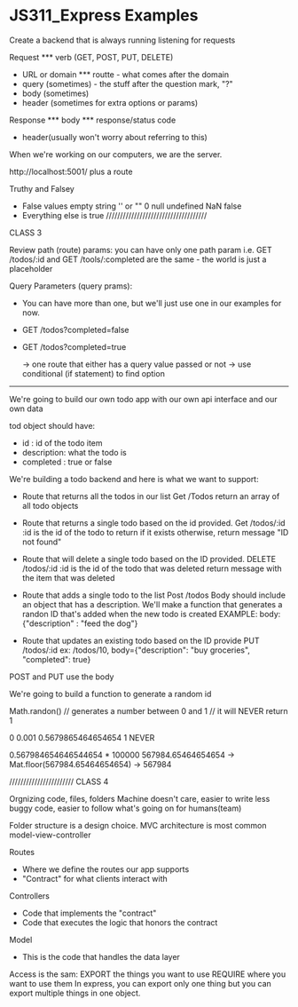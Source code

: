 # JS311_Express Examples

Create a backend that is always running
listening for requests

Request
*** verb (GET, POST, PUT, DELETE)
- URL or domain
*** routte - what comes after the domain
- query (sometimes) - the stuff after the question mark, "?"
- body (sometimes)
- header (sometimes for extra options or params)

Response
*** body
*** response/status code
- header(usually won't worry about referring to this)

When we're working on our computers, we are the server.

http://localhost:5001/ plus a route


Truthy and Falsey
- False values
   empty string '' or ""
   0
   null
   undefined
   NaN
   false
- Everything else is true
////////////////////////////////////

CLASS 3

Review
path (route) params:
you can have only one path param
i.e.
GET /todos/:id and
GET /tools/:completed
are the same - the world is just a placeholder

Query Parameters (query prams):
- You can have more than one, but we'll just use one in our examples for now.
- GET /todos?completed=false
- GET /todos?completed=true

  -> one route that either has a query value passed or not
  -> use conditional (if statement) to find option
****************

We're going to build our own todo app with our own api interface and our own data

tod object should have:
- id : id of the todo item
- description: what the todo is
- completed : true or false

We're building a todo backend and here is what we want to support:

- Route that returns all the todos in our list
  Get /Todos
  return an array of all todo objects

- Route that returns a single todo based on the id provided.
  Get /todos/:id
   :id is the id of the todo to return if it exists
   otherwise, return message "ID not found"

- Route that will delete a single todo based on the ID provided.
   DELETE /todos/:id
      :id is the id of the todo that was deleted
      return message with the item that was deleted

- Route that adds a single todo to the list
   Post /todos
      Body should include an object that has a description.
      We'll make a function that generates a randon ID that's added
         when the new todo is created
      EXAMPLE:  body:
                  {"description" : "feed the dog"}

- Route that updates an existing todo based on the ID provide
   PUT /todos/:id
   ex: /todos/10, body={"description": "buy groceries", "completed": true}

POST and PUT use the body

We're going to build a function to generate a random id

Math.randon() // generates a number between 0 and 1
               // it will NEVER return 1

0
0.001
0.5679865464654654
1 NEVER

0.567984654646544654 * 100000
567984.65464654654
-> Mat.floor(567984.65464654654) -> 567984

///////////////////////
CLASS 4

Orgnizing code, files, folders
  Machine doesn't care, easier to write less buggy code,
  easier to follow what's going on for humans(team)

  Folder structure is a design choice.
  MVC architecture is most common
  model-view-controller

  Routes
  - Where we define the routes our app supports
  - "Contract" for what clients interact with

  Controllers
  - Code that implements the "contract"
  - Code that executes the logic that honors the contract

  Model
  - This is the code that handles the data layer

Access is the sam:
      EXPORT the things you want to use
      REQUIRE where you want to use them
      In express, you can export only one thing
         but you can export multiple things in one object.